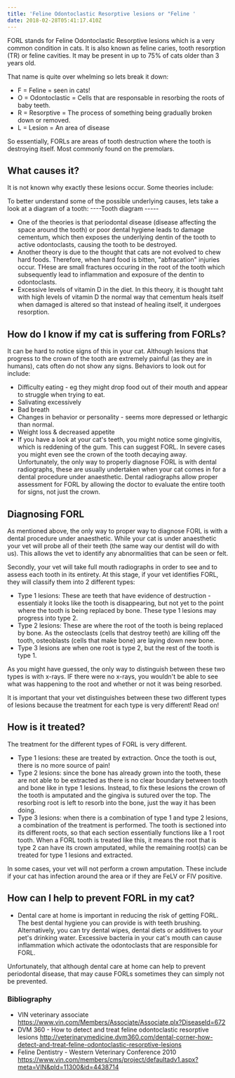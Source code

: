 ```yaml
---
title: 'Feline Odontoclastic Resorptive lesions or "Feline '
date: 2018-02-28T05:41:17.410Z
---
```

FORL stands for Feline Odontoclastic Resorptive lesions which is a very common condition in cats. It is also known as feline caries, tooth resorption (TR) or feline cavities. It may be present in up to 75% of cats older than 3 years old.

That name is quite over whelming so lets break it down:
* F = Feline = seen in cats! 
* O = Odontoclastic = Cells that are responsable in resorbing the roots of baby teeth.
* R = Resorptive = The process of something being gradually broken down or removed. 
* L = Lesion = An area of disease

So essentially, FORLs are areas of tooth destruction where the tooth is destroying itself. Most commonly found on the premolars.

## What causes it?
It is not known why exactly these lesions occur. Some theories include:

To better understand some of the possible underlying causes, lets take a look at a diagram of a tooth:
----Tooth diagram -----


* One of the theories is that periodontal disease (disease affecting the space around the tooth) or poor dental hygiene leads to damage cementum, which then exposes the underlying dentin of the tooth to active odontoclasts, causing the tooth to be destroyed.
* Another theory is due to the thought that cats are not evolved to chew hard foods. Therefore, when hard food is bitten, "abfracation" injuries occur. THese are small fractures occuring in the root of the tooth which subsequently lead to inflammation and exposure of the dentin to odontoclasts. 
* Excessive levels of vitamin D in the diet. In this theory, it is thought taht with high levels of vitamin D the normal way that cementum heals itself when damaged is altered so that instead of healing itself, it undergoes resorption. 


## How do I know if my cat is suffering from FORLs?
It can be hard to notice signs of this in your cat. Although lesions that progress to the crown of the tooth are extremely painful (as they are in humans), cats often do not show any signs. Behaviors to look out for include:
* Difficulty eating - eg they might drop food out of their mouth and appear to struggle when trying to eat.
* Salivating excessively 
* Bad breath
* Changes in behavior or personality - seems more depressed or lethargic than normal. 
* Weight loss & decreased appetite
* If you have a look at your cat's teeth, you might notice some gingivitis, which is reddening of the gum. This can suggest FORL. In severe cases you might even see the crown of the tooth decaying away. Unfortunately, the only way to properly diagnose FORL is with dental radiographs, these are usually undertaken when your cat comes in for a dental procedure under anaesthetic. Dental radiographs allow proper assessment for FORL by allowing the doctor to evaluate the entire tooth for signs, not just the crown.

## Diagnosing FORL 

As mentioned above, the only way to proper way to diagnose FORL is with a dental procedure under anaesthetic.
While your cat is under anaesthetic your vet will probe all of their teeth (the same way our dentist will do with us). This allows the vet to identify any abnormalities that can be seen or felt.

Secondly, your vet will take full mouth radiographs in order to see and to assess each tooth in its entirety. At this stage, if your vet identifies FORL, they will classify them into 2 different types:
* Type 1 lesions: These are teeth that have evidence of destruction - essentialy it looks like the tooth is disappearing, but not yet to the point where the tooth is being replaced by bone. These type 1 lesions may progress into type 2. 
* Type 2 lesions: These are where the root of the tooth is being replaced by bone. As the osteoclasts (cells that destroy teeth) are killing off the tooth, osteoblasts (cells that make bone) are laying down new bone.
* Type 3 lesions are when one root is type 2, but the rest of the tooth is type 1. 

As you might have guessed, the only way to distinguish between these two types is with x-rays. IF there were no x-rays, you wouldn't be able to see what was happening to the root and whether or not it was being resorbed.  

It is important that your vet distinguishes between these two different types of lesions because the treatment for each type is very different! Read on! 

## How is it treated?

The treatment for the different types of FORL is very different.

* Type 1 lesions: these are treated by extraction. Once the tooth is out, there is no more source of pain! 
* Type 2 lesions: since the bone has already grown into the tooth, these are not able to be extracted as there is no clear boundary between tooth and bone like in type 1 lesions. Instead, to fix these lesions the crown of the tooth is amputated and the gingiva is sutured over the top. The resorbing root is left to resorb into the bone, just the way it has been doing. 
* Type 3 lesions: when there is a combination of type 1 and type 2 lesions, a combination of the treatment is performed. The tooth is sectioned into its different roots, so that each section essentially functions like a 1 root tooth. When a FORL tooth is treated like this, it means the root that is type 2 can have its crown amputated, while the remaining root(s) can be treated for type 1 lesions and extracted. 

In some cases, your vet will not perform a crown amputation. These include if your cat has infection around the area or if they are FeLV or FIV positive. 

## How can I help to prevent FORL in my cat?
* Dental care at home is important in reducing the risk of getting FORL. The best dental hygiene you can provide is with teeth brushing. Alternatively, you can try dental wipes, dental diets or additives to your pet's drinking water.
Excessive bacteria in your cat's mouth can cause inflammation which activate the odontoclasts that are responsible for FORL. 

Unfortunately, that although dental care at home can help to prevent periodontal disease, that may cause FORLs sometimes they can simply not be prevented. 

### Bibliography 
* VIN veterinary associate  https://www.vin.com/Members/Associate/Associate.plx?DiseaseId=672
* DVM 360 - How to detect and treat feline odontoclastic resorptive lesions http://veterinarymedicine.dvm360.com/dental-corner-how-detect-and-treat-feline-odontoclastic-resorptive-lesions
* Feline Dentistry - Western Veterinary Conference 2010 https://www.vin.com/members/cms/project/defaultadv1.aspx?meta=VIN&pId=11300&id=4438714




